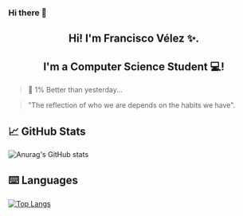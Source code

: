 ### Hi there 👋
<h2 align="center"> Hi! I'm Francisco Vélez ✨. </h2>
<!-- <p align="center">
  <a href="https://jesuslagares.com/" target="_blank" rel="noreferrer"><img src="" alt="my banner"></a>
</p> -->

<h2 align="center"> I'm a Computer Science Student 💻! </h2>

> 💎 1% Better than yesterday...

> "The reflection of who we are depends on the habits we have".

## 📈 GitHub Stats 
![Anurag's GitHub stats](https://github-readme-stats.vercel.app/api?username=FraVelz&show_icons=true&theme=tokyonight)

## ⌨️ Languages 
[![Top Langs](https://github-readme-stats.vercel.app/api/top-langs/?username=FraVelz&layout=compact&theme=tokyonight)](https://github.com/Lagaress/github-readme-stats)
